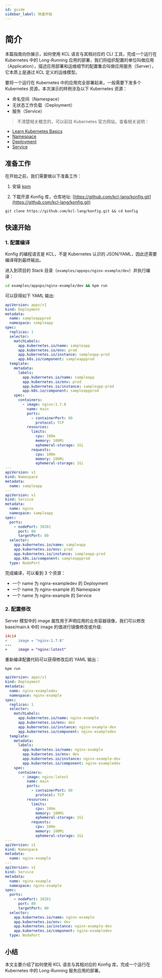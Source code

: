 ```yaml
---
id: guide
sidebar_label: 快速开始
---
```


# 简介

本篇指南向你展示，如何使用 KCL 语言与其相对应的 CLI 工具，完成一个运行在 Kubernetes 中的 Long-Running 应用的部署，我们将组织配置的单位叫做应用（Application），描述应用部署和运维细节的配置集合叫做应用服务（Server），它本质上是通过 KCL 定义的运维模型。

要将一个运行在 Kubernetes 中的应用完全部署起来，一般需要下发多个 Kubernetes 资源，本次演示的样例涉及以下 Kubernetes 资源：

- 命名空间（Namespace）
- 无状态工作负载（Deployment）
- 服务（Service）

> 不清楚相关概念的，可以前往 Kubernetes 官方网站，查看相关说明：

- [Learn Kubernetes Basics](https://kubernetes.io/docs/tutorials/kubernetes-basics/)
- [Namespace](https://kubernetes.io/docs/concepts/overview/working-with-objects/namespaces/)
- [Deployment](https://kubernetes.io/docs/concepts/workloads/controllers/deployment/)
- [Service](https://kubernetes.io/docs/concepts/services-networking/service/)

## 准备工作

在开始之前，我们需要做以下准备工作：

1. 安装 [kpm](https://kcl-lang.io/docs/user_docs/guides/package-management/installation)

2. 下载开源 Konfig 库，仓库地址: [https://github.com/kcl-lang/konfig.git](https://github.com/kcl-lang/konfig.git)

```shell
git clone https://github.com/kcl-lang/konfig.git && cd konfig
```

## 快速开始

### 1. 配置编译

Konfig 的编程语言是 KCL，不是 Kubernetes 认识的 JSON/YAML，因此还需要编译得到最终输出。

进入到项目的 Stack 目录（`examples/appops/nginx-example/dev`）并执行编译：

```bash
cd examples/appops/nginx-example/dev && kpm run
```

可以获得如下 YAML 输出:

```yaml
apiVersion: apps/v1
kind: Deployment
metadata:
  name: sampleappprod
  namespace: sampleapp
spec:
  replicas: 1
  selector:
    matchLabels:
      app.kubernetes.io/name: sampleapp
      app.kubernetes.io/env: prod
      app.kubernetes.io/instance: sampleapp-prod
      app.k8s.io/component: sampleappprod
  template:
    metadata:
      labels:
        app.kubernetes.io/name: sampleapp
        app.kubernetes.io/env: prod
        app.kubernetes.io/instance: sampleapp-prod
        app.k8s.io/component: sampleappprod
    spec:
      containers:
        - image: nginx:1.7.8
          name: main
          ports:
            - containerPort: 80
              protocol: TCP
          resources:
            limits:
              cpu: 100m
              memory: 100Mi
              ephemeral-storage: 1Gi
            requests:
              cpu: 100m
              memory: 100Mi
              ephemeral-storage: 1Gi
---
apiVersion: v1
kind: Namespace
metadata:
  name: sampleapp
---
apiVersion: v1
kind: Service
metadata:
  name: nginx
  namespace: sampleapp
spec:
  ports:
    - nodePort: 30201
      port: 80
      targetPort: 80
  selector:
    app.kubernetes.io/name: sampleapp
    app.kubernetes.io/env: prod
    app.kubernetes.io/instance: sampleapp-prod
    app.k8s.io/component: sampleappprod
  type: NodePort
```

完成编译，可以看到 3 个资源：

- 一个 name 为 nginx-exampledev 的 Deployment
- 一个 name 为 nginx-example 的 Namespace
- 一个 name 为 nginx-example 的 Service

### 2. 配置修改

Server 模型中的 image 属性用于声明应用的业务容器镜像，我们可以修改 base/main.k 中的 image 的值进行镜像修改或升级:

```diff
14c14
<     image = "nginx:1.7.8"
---
>     image = "nginx:latest"
```

重新编译配置代码可以获得修改后的 YAML 输出：

```shell
kpm run
```

```yaml
apiVersion: apps/v1
kind: Deployment
metadata:
  name: nginx-exampledev
  namespace: nginx-example
spec:
  replicas: 1
  selector:
    matchLabels:
      app.kubernetes.io/name: nginx-example
      app.kubernetes.io/env: dev
      app.kubernetes.io/instance: nginx-example-dev
      app.kubernetes.io/component: nginx-exampledev
  template:
    metadata:
      labels:
        app.kubernetes.io/name: nginx-example
        app.kubernetes.io/env: dev
        app.kubernetes.io/instance: nginx-example-dev
        app.kubernetes.io/component: nginx-exampledev
    spec:
      containers:
        - image: nginx:latest
          name: main
          ports:
            - containerPort: 80
              protocol: TCP
          resources:
            limits:
              cpu: 100m
              memory: 100Mi
              ephemeral-storage: 1Gi
            requests:
              cpu: 100m
              memory: 100Mi
              ephemeral-storage: 1Gi
---
apiVersion: v1
kind: Namespace
metadata:
  name: nginx-example
---
apiVersion: v1
kind: Service
metadata:
  name: nginx-example
  namespace: nginx-example
spec:
  ports:
    - nodePort: 30201
      port: 80
      targetPort: 80
  selector:
    app.kubernetes.io/name: nginx-example
    app.kubernetes.io/env: dev
    app.kubernetes.io/instance: nginx-example-dev
    app.kubernetes.io/component: nginx-exampledev
  type: NodePort
```

## 小结

本文主要介绍了如何使用 KCL 语言与其相对应的 Konfig 库，完成一个运行在 Kubernetes 中的 Long-Running 服务应用的部署。
